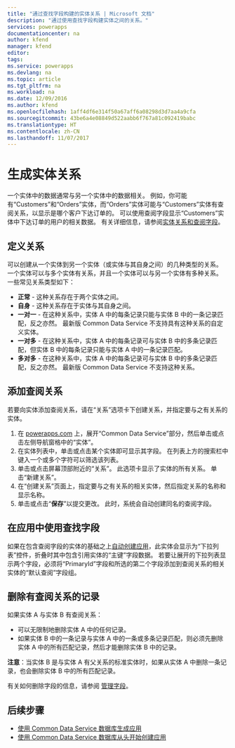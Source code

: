 ```yaml
---
title: "通过查找字段构建的实体关系 | Microsoft 文档"
description: "通过使用查找字段构建实体之间的关系。"
services: powerapps
documentationcenter: na
author: kfend
manager: kfend
editor: 
tags: 
ms.service: powerapps
ms.devlang: na
ms.topic: article
ms.tgt_pltfrm: na
ms.workload: na
ms.date: 12/09/2016
ms.author: kfend
ms.openlocfilehash: 1aff4df6e314f50a67aff6a08298d3d7aa4a9cfa
ms.sourcegitcommit: 43be6a4e08849d522aabb6f767a81c092419babc
ms.translationtype: HT
ms.contentlocale: zh-CN
ms.lasthandoff: 11/07/2017
---
```

# <a name="build-a-relationship-between-entities"></a>生成实体关系
一个实体中的数据通常与另一个实体中的数据相关。 例如，你可能有“Customers”和“Orders”实体，而“Orders”实体可能与“Customers”实体有查阅关系，以显示是哪个客户下达订单的。 可以使用查阅字段显示“Customers”实体中下达订单的用户的相关数据。 有关详细信息，请参阅[实体关系和查阅字段](https://docs.microsoft.com/en-us/common-data-service/entity-reference/relationships)。

## <a name="define-a-relationship"></a>定义关系
可以创建从一个实体到另一个实体（或实体与其自身之间）的几种类型的关系。 一个实体可以与多个实体有关系，并且一个实体可以与另一个实体有多种关系。 一些常见关系类型如下：

* **正常** - 这种关系存在于两个实体之间。
* **自身** - 这种关系存在于实体与其自身之间。
* **一对一** - 在这种关系中，实体 A 中的每条记录只能与实体 B 中的一条记录匹配，反之亦然。 最新版 Common Data Service 不支持具有这种关系的自定义实体。
* **一对多** - 在这种关系中，实体 A 中的每条记录可与实体 B 中的多条记录匹配，但实体 B 中的每条记录只能与实体 A 中的一条记录匹配。
* **多对多** - 在这种关系中，实体 A 中的每条记录可与实体 B 中的多条记录匹配，反之亦然。 最新版 Common Data Service 不支持这种关系。

## <a name="add-a-lookup-relation"></a>添加查阅关系
若要向实体添加查阅关系，请在“关系”选项卡下创建关系，并指定要与之有关系的实体。

1. 在 [powerapps.com](https://web.powerapps.com) 上，展开“Common Data Service”部分，然后单击或点击左侧导航窗格中的“实体”。
2. 在实体列表中，单击或点击某个实体即可显示其字段。 在列表上方的搜索栏中键入一个或多个字符可以筛选该列表。
3. 单击或点击屏幕顶部附近的“关系”。 此选项卡显示了实体的所有关系。 单击“新建关系”。
4. 在“创建关系”页面上，指定要与之有关系的相关实体，然后指定关系的名称和显示名称。
5. 单击或点击“**保存**”以提交更改。 此时，系统会自动创建同名的查阅字段。

## <a name="use-a-lookup-field-in-an-app"></a>在应用中使用查找字段
如果在包含查阅字段的实体的基础之上[自动创建应用](data-platform-create-app.md)，此实体会显示为“下拉列表”控件，折叠时其中包含引用实体的“主键”字段数据。 若要让展开的下拉列表显示两个字段，必须将“PrimaryId”字段和所选的第二个字段添加到查阅关系的相关实体的“默认查阅”字段组。

## <a name="delete-a-record-with-a-lookup-relation"></a>删除有查阅关系的记录
如果实体 A 与实体 B 有查阅关系：

* 可以无限制地删除实体 A 中的任何记录。
* 如果实体 B 中的一条记录与实体 A 中的一条或多条记录匹配，则必须先删除实体 A 中的所有匹配记录，然后才能删除实体 B 中的记录。

**注意**：当实体 B 是与实体 A 有父关系的标准实体时，如果从实体 A 中删除一条记录，也会删除实体 B 中的所有匹配记录。

有关如何删除字段的信息，请参阅 [管理字段](data-platform-manage-fields.md)。

## <a name="next-steps"></a>后续步骤
* [使用 Common Data Service 数据库生成应用](data-platform-create-app.md)
* [使用 Common Data Service 数据库从头开始创建应用](data-platform-create-app-scratch.md)

